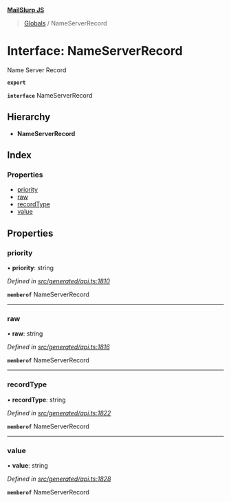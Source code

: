 **[MailSlurp JS](../README.md)**

> [Globals](../README.md) / NameServerRecord

# Interface: NameServerRecord

Name Server Record

**`export`** 

**`interface`** NameServerRecord

## Hierarchy

* **NameServerRecord**

## Index

### Properties

* [priority](nameserverrecord.md#priority)
* [raw](nameserverrecord.md#raw)
* [recordType](nameserverrecord.md#recordtype)
* [value](nameserverrecord.md#value)

## Properties

### priority

•  **priority**: string

*Defined in [src/generated/api.ts:1810](https://github.com/mailslurp/mailslurp-client/blob/36fa2ad/src/generated/api.ts#L1810)*

**`memberof`** NameServerRecord

___

### raw

•  **raw**: string

*Defined in [src/generated/api.ts:1816](https://github.com/mailslurp/mailslurp-client/blob/36fa2ad/src/generated/api.ts#L1816)*

**`memberof`** NameServerRecord

___

### recordType

•  **recordType**: string

*Defined in [src/generated/api.ts:1822](https://github.com/mailslurp/mailslurp-client/blob/36fa2ad/src/generated/api.ts#L1822)*

**`memberof`** NameServerRecord

___

### value

•  **value**: string

*Defined in [src/generated/api.ts:1828](https://github.com/mailslurp/mailslurp-client/blob/36fa2ad/src/generated/api.ts#L1828)*

**`memberof`** NameServerRecord
